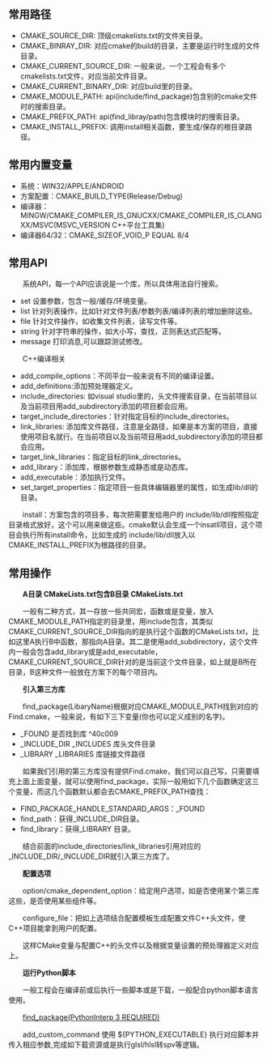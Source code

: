 ## 常用路径

-   CMAKE_SOURCE_DIR: 顶级cmakelists.txt的文件夹目录。
-   CMAKE_BINRAY_DIR: 对应cmake的build的目录，主要是运行时生成的文件目录。
-   CMAKE_CURRENT_SOURCE_DIR: 一般来说，一个工程会有多个cmakelists.txt文件，对应当前文件目录。
-   CMAKE_CURRENT_BINARY_DIR: 对应build里的目录。
-   CMAKE_MODULE_PATH: api(include/find_package)包含别的cmake文件时的搜索目录。
-   CMAKE_PREFIX_PATH: api(find_libray/path)包含模块时的搜索目录。
-   CMAKE_INSTALL_PREFIX: 调用install相关函数，要生成/保存的根目录路径。

## 常用内置变量

-   系统：WIN32/APPLE/ANDROID
-   方案配置：CMAKE_BUILD_TYPE(Release/Debug)
-   编译器：MINGW/CMAKE_COMPILER_IS_GNUCXX/CMAKE_COMPILER_IS_CLANGXX/MSVC(MSVC_VERSION C++平台工具集)
-   编译器64/32：CMAKE_SIZEOF_VOID_P EQUAL 8/4


## 常用API

　　系统API，每一个API应该说是一个库，所以具体用法自行搜索。

-   set 设置参数，包含一般/缓存/环境变量。
-   list 针对列表操作，比如针对文件列表/参数列表/编译列表的增加删除这些。
-   file 针对文件操作，如收集文件列表，读写文件等。
-   string 针对字符串的操作，如大小写，查找，正则表达式匹配等。
-   message 打印消息,可以跟踪测试修改。

　　C++编译相关

-   add_compile_options：不同平台一般来说有不同的编译设置。
-   add_definitions:添加预处理器定义。
-   include_directories: 如visual studio里的，头文件搜索目录，在当前项目以及当前项目用add_subdirectory添加的项目都会应用。
-   target_include_directories：针对指定目标的include_directories。
-   link_libraries: 添加库文件路径，注意是全路径，如果是本方案的项目，直接使用项目名就行。在当前项目以及当前项目用add_subdirectory添加的项目都会应用。
-   target_link_libraries：指定目标的link_directories。
-   add_library：添加库，根据参数生成静态或是动态库。
-   add_executable：添加执行文件。
-   set_target_properties：指定项目一些具体编辑器里的属性，如生成lib/dll的目录。

　　install：方案包含的项目多，每次把需要发给用户的 include/lib/dll按照指定目录格式放好，这个可以用来做这些。cmake默认会生成一个insatll项目，这个项目会执行所有install命令，比如生成的 include/lib/dll放入以CMAKE_INSTALL_PREFIX为根路径的目录。


## 常用操作

　　**A目录 CMakeLists.txt包含B目录 CMakeLists.txt**

　　一般有二种方式，其一存放一些共同宏，函数或是变量，放入CMAKE_MODULE_PATH指定的目录里，用include包含，其类似CMAKE_CURRENT_SOURCE_DIR指向的是执行这个函数的CMakeLists.txt，比如这里A执行B中函数，那指向A目录。其二是使用add_subdirectory，这个文件内一般会包含add_library或是add_executable，CMAKE_CURRENT_SOURCE_DIR针对的是当前这个文件目录，如上就是B所在目录，B这种文件一般放在方案下的每个项目内。

　　**引入第三方库**

　　find_package(LibaryName)根据对应CMAKE_MODULE_PATH找到对应的Find<LibaryName>.cmake，一般来说，有如下三下变量(你也可以定义成别的名字)。

-   <LibaryName>_FOUND 是否找到库 ^40c009
-   <LibaryName>_INCLUDE_DIR <LibaryName>_INCLUDES 库头文件目录
-   <LibaryName>_LIBRARY <LibaryName>_LIBRARIES 库链接文件路径

　　如果我们引用的第三方库没有提供Find<LibaryName>.cmake，我们可以自己写，只需要填充上面上面变量，就可以使用find_package，实际一般用如下几个函数确定这三个变量，而这几个函数默认都会去CMAKE_PREFIX_PATH查找：

-   FIND_PACKAGE_HANDLE_STANDARD_ARGS：<LibaryName>_FOUND
-   find_path：获得<LibaryName>_INCLUDE_DIR目录。
-   find_library：获得<LibaryName>_LIBRARY 目录。

　　结合前面的include_directories/link_libraries引用对应的<LibaryName>_INCLUDE_DIR/<LibaryName>_INCLUDE_DIR就引入第三方库了。

　　**配置选项**

　　option/cmake_dependent_option：给定用户选项，如是否使用某个第三库这些，是否使用某些组件等。

　　configure_file：把如上选项结合配置模板生成配置文件C++头文件，使C++项目能拿到用户的配置。

　　这样CMake变量与配置C++的头文件以及根据变量设置的预处理器定义对应上。

　　**运行Python脚本**

　　一般工程会在编译前或后执行一些脚本或是下载，一般配合python脚本语言使用。

　　[find_package(PythonInterp 3 REQUIRED)](https://link.zhihu.com/?target=https%3A//cmake.org/cmake/help/v3.0/module/FindPythonInterp.html)

　　add_custom_command 使用 ${PYTHON_EXECUTABLE} 执行对应脚本并传入相应参数,完成如下载资源或是执行glsl/hlsl转spv等逻辑。